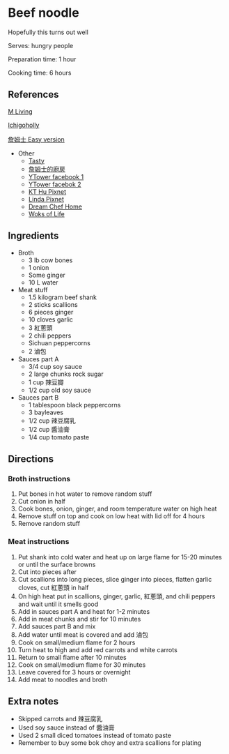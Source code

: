 # Beef noodle

Hopefully this turns out well

Serves: hungry people

Preparation time: 1 hour

Cooking time: 6 hours

## References

[M Living](https://mlivingblog.blogspot.com/2019/05/taiwanese-beef-noodle-soup.html?m=1)

[Ichigoholly](https://ichigoholly.pixnet.net/blog/post/352976636-%7B%E9%A3%9F%E8%AD%9C%7D-2011%E5%B9%B4%E5%8F%B0%E7%81%A3%E7%89%9B%E8%82%89%E9%BA%B5%E7%AF%80%E5%86%A0%E8%BB%8D%E9%A3%9F%E8%AD%9C%E7%A5%95%E6%96%B9--%E5%82%B3%E8%AA%AA)

[詹姆士 Easy version](https://www.youtube.com/watch?v=iCdVcESF_8w)

- Other
  - [Tasty](https://www.youtube.com/watch?v=NM4ArR-qbHQ)
  - [詹姆士的廚房](https://www.youtube.com/watch?v=7sBuDEy9ZAA)
  - [YTower facebook 1](https://www.facebook.com/watch/?v=483130252534333)
  - [YTower facebok 2](https://www.facebook.com/watch/?v=2470756229872213)
  - [KT Hu Pixnet](https://kthu1031.pixnet.net/blog/post/38641098)
  - [Linda Pixnet](https://lindawu122470.pixnet.net/blog/post/198068031-%E7%B4%85%E7%87%92%E7%89%9B%E8%82%89%E9%BA%B5%28%E7%89%9B%E8%82%89%E7%9C%8B%E8%B5%B7%E4%BE%86%E5%A0%85%E6%8C%BA%EF%BC%8C%E5%90%83%E8%B5%B7%E4%BE%86%E6%9F%94%E5%AB%A9%E6%9C%89)
  - [Dream Chef Home](http://dreamchefhome.com/%E7%B4%85%E7%87%92%E7%89%9B%E8%82%89%E9%BA%B5/)
  - [Woks of Life](https://thewoksoflife.com/taiwanese-beef-noodle-soup-instant-pot/)

## Ingredients

- Broth
  - 3 lb cow bones
  - 1 onion
  - Some ginger
  - 10 L water
- Meat stuff
  - 1.5 kilogram beef shank
  - 2 sticks scallions
  - 6 pieces ginger
  - 10 cloves garlic
  - 3 紅蔥頭
  - 2 chili peppers
  - Sichuan peppercorns
  - 2 滷包
- Sauces part A
  - 3/4 cup soy sauce
  - 2 large chunks rock sugar
  - 1 cup 辣豆瓣
  - 1/2 cup old soy sauce
- Sauces part B
  - 1 tablespoon black peppercorns
  - 3 bayleaves
  - 1/2 cup 辣豆腐乳
  - 1/2 cup 醬油膏
  - 1/4 cup tomato paste

## Directions

### Broth instructions

1. Put bones in hot water to remove random stuff
2. Cut onion in half
3. Cook bones, onion, ginger, and room temperature water on high heat
4. Remove stuff on top and cook on low heat with lid off for 4 hours
5. Remove random stuff

### Meat instructions

1. Put shank into cold water and heat up on large flame for 15-20 minutes or until the surface browns
2. Cut into pieces after
3. Cut scallions into long pieces, slice ginger into pieces, flatten garlic cloves, cut 紅蔥頭 in half
4. On high heat put in scallions, ginger, garlic, 紅蔥頭, and chili peppers and wait until it smells good
5. Add in sauces part A and heat for 1-2 minutes
6. Add in meat chunks and stir for 10 minutes
7. Add sauces part B and mix
8. Add water until meat is covered and add 滷包
9. Cook on small/medium flame for 2 hours
10. Turn heat to high and add red carrots and white carrots
11. Return to small flame after 10 minutes
12. Cook on small/medium flame for 30 minutes
13. Leave covered for 3 hours or overnight
14. Add meat to noodles and broth

## Extra notes

- Skipped carrots and 辣豆腐乳
- Used soy sauce instead of 醬油膏
- Used 2 small diced tomatoes instead of tomato paste
- Remember to buy some bok choy and extra scallions for plating
